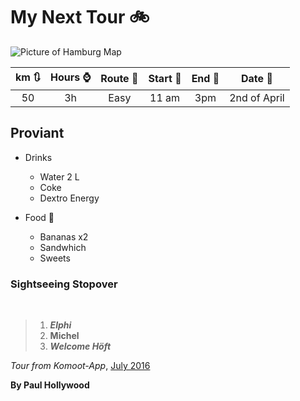# My Next Tour  :bike:
![Picture of Hamburg Map](https://media.bikemap.net/routes/2278546/staticmaps/2278546_420x400.jpg)

|km  :arrows_clockwise:|Hours :watch:|Route  :mount_fuji:|Start  :crossed_flags:|End  :checkered_flag:|Date  :date:|
|:---:|:---:|:---:|:---:|:---:|:---:|
|50|3h  |Easy|11 am|3pm|2nd of April|

## Proviant
- Drinks
  -  Water 2 L 
  -  Coke 
  -  Dextro Energy 

- Food  :hamburger:
  - Bananas x2
  - Sandwhich
  - Sweets

**<h3>Sightseeing Stopover**</h3>
​
>1. ***Elphi***
>2. __Michel__
>3. __*Welcome Höft*__

*Tour from Komoot-App*, [July 2016](https://www.komoot.de/about)  

__By Paul Hollywood__
